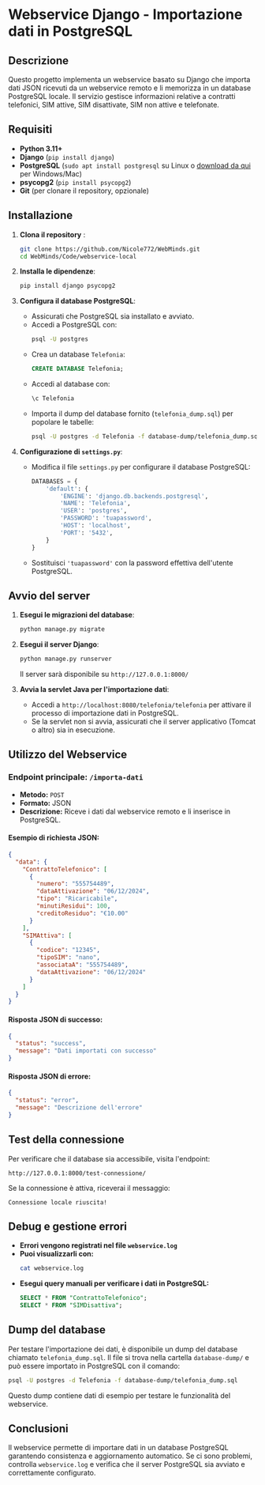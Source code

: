 # Webservice Django - Importazione dati in PostgreSQL

## Descrizione
Questo progetto implementa un webservice basato su Django che importa dati JSON ricevuti da un webservice remoto e li memorizza in un database PostgreSQL locale. Il servizio gestisce informazioni relative a contratti telefonici, SIM attive, SIM disattivate, SIM non attive e telefonate.

## Requisiti
- **Python 3.11+**
- **Django** (`pip install django`)
- **PostgreSQL** (`sudo apt install postgresql` su Linux o [download da qui](https://www.postgresql.org/download/) per Windows/Mac)
- **psycopg2** (`pip install psycopg2`)
- **Git** (per clonare il repository, opzionale)

## Installazione

1. **Clona il repository** :
   ```sh
   git clone https://github.com/Nicole772/WebMinds.git
   cd WebMinds/Code/webservice-local
   ```

2. **Installa le dipendenze**:
   ```sh
   pip install django psycopg2
   ```

3. **Configura il database PostgreSQL**:
   - Assicurati che PostgreSQL sia installato e avviato.
   - Accedi a PostgreSQL con:
     ```sh
     psql -U postgres
     ```
   - Crea un database `Telefonia`:
     ```sql
     CREATE DATABASE Telefonia;
     ```
   - Accedi al database con:
     ```sh
     \c Telefonia
     ```
   - Importa il dump del database fornito (`telefonia_dump.sql`) per popolare le tabelle:
     ```sh
     psql -U postgres -d Telefonia -f database-dump/telefonia_dump.sql
     ```

4. **Configurazione di `settings.py`**:
   - Modifica il file `settings.py` per configurare il database PostgreSQL:
     ```python
     DATABASES = {
         'default': {
             'ENGINE': 'django.db.backends.postgresql',
             'NAME': 'Telefonia',
             'USER': 'postgres',
             'PASSWORD': 'tuapassword',
             'HOST': 'localhost',
             'PORT': '5432',
         }
     }
     ```
   - Sostituisci `'tuapassword'` con la password effettiva dell'utente PostgreSQL.

## Avvio del server

1. **Esegui le migrazioni del database**:
   ```sh
   python manage.py migrate
   ```

2. **Esegui il server Django**:
   ```sh
   python manage.py runserver
   ```
   Il server sarà disponibile su `http://127.0.0.1:8000/`

3. **Avvia la servlet Java per l'importazione dati**:
   - Accedi a `http://localhost:8080/telefonia/telefonia` per attivare il processo di importazione dati in PostgreSQL.
   - Se la servlet non si avvia, assicurati che il server applicativo (Tomcat o altro) sia in esecuzione.

## Utilizzo del Webservice
### Endpoint principale: `/importa-dati`
- **Metodo:** `POST`
- **Formato:** JSON
- **Descrizione:** Riceve i dati dal webservice remoto e li inserisce in PostgreSQL.

#### Esempio di richiesta JSON:
```json
{
  "data": {
    "ContrattoTelefonico": [
      {
        "numero": "555754489",
        "dataAttivazione": "06/12/2024",
        "tipo": "Ricaricabile",
        "minutiResidui": 100,
        "creditoResiduo": "€10.00"
      }
    ],
    "SIMAttiva": [
      {
        "codice": "12345",
        "tipoSIM": "nano",
        "associataA": "555754489",
        "dataAttivazione": "06/12/2024"
      }
    ]
  }
}
```

#### Risposta JSON di successo:
```json
{
  "status": "success",
  "message": "Dati importati con successo"
}
```

#### Risposta JSON di errore:
```json
{
  "status": "error",
  "message": "Descrizione dell'errore"
}
```

## Test della connessione
Per verificare che il database sia accessibile, visita l'endpoint:
```
http://127.0.0.1:8000/test-connessione/
```
Se la connessione è attiva, riceverai il messaggio:
```
Connessione locale riuscita!
```

## Debug e gestione errori
- **Errori vengono registrati nel file `webservice.log`**
- **Puoi visualizzarli con:**
  ```sh
  cat webservice.log
  ```
- **Esegui query manuali per verificare i dati in PostgreSQL:**
  ```sql
  SELECT * FROM "ContrattoTelefonico";
  SELECT * FROM "SIMDisattiva";
  ```

## Dump del database
Per testare l'importazione dei dati, è disponibile un dump del database chiamato `telefonia_dump.sql`. Il file si trova nella cartella `database-dump/` e può essere importato in PostgreSQL con il comando:
```sh
psql -U postgres -d Telefonia -f database-dump/telefonia_dump.sql
```
Questo dump contiene dati di esempio per testare le funzionalità del webservice.

## Conclusioni
Il webservice permette di importare dati in un database PostgreSQL garantendo consistenza e aggiornamento automatico. Se ci sono problemi, controlla `webservice.log` e verifica che il server PostgreSQL sia avviato e correttamente configurato.

